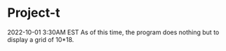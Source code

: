 # Project-t

2022-10-01 3:30AM EST 
As of this time, the program does nothing but to display a grid of 10*18.
